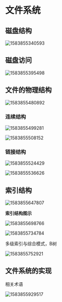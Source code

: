 # 文件系统

## 磁盘结构

![1583855340593](F:\typoraImg\1583855340593.png)

## 磁盘访问

![1583855395498](F:\typoraImg\1583855395498.png)

## 文件的物理结构

![1583855480892](F:\typoraImg\1583855480892.png)

### 连续结构

![1583855499281](F:\typoraImg\1583855499281.png)

![1583855508152](F:\typoraImg\1583855508152.png)

### 链接结构

![1583855524429](F:\typoraImg\1583855524429.png)

![1583855536626](F:\typoraImg\1583855536626.png)

## 索引结构

![1583855647807](F:\typoraImg\1583855647807.png)

**索引结构图示**

![1583855698766](F:\typoraImg\1583855698766.png)

![1583855734784](F:\typoraImg\1583855734784.png)

多级索引与综合模式，B树

![1583855752921](F:\typoraImg\1583855752921.png)

## 文件系统的实现

相关术语

![1583855929517](F:\typoraImg\1583855929517.png)


